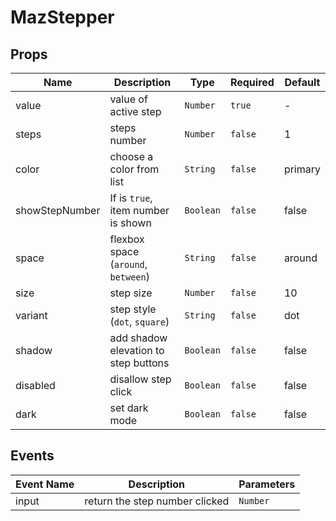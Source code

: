 # MazStepper

## Props

<!-- @vuese:MazStepper:props:start -->

| Name           | Description                          | Type      | Required | Default |
| -------------- | ------------------------------------ | --------- | -------- | ------- |
| value          | value of active step                 | `Number`  | `true`   | -       |
| steps          | steps number                         | `Number`  | `false`  | 1       |
| color          | choose a color from list             | `String`  | `false`  | primary |
| showStepNumber | If is `true`, item number is shown   | `Boolean` | `false`  | false   |
| space          | flexbox space (`around`, `between`)  | `String`  | `false`  | around  |
| size           | step size                            | `Number`  | `false`  | 10      |
| variant        | step style (`dot`, `square`)         | `String`  | `false`  | dot     |
| shadow         | add shadow elevation to step buttons | `Boolean` | `false`  | false   |
| disabled       | disallow step click                  | `Boolean` | `false`  | false   |
| dark           | set dark mode                        | `Boolean` | `false`  | false   |

<!-- @vuese:MazStepper:props:end -->

## Events

<!-- @vuese:MazStepper:events:start -->

| Event Name | Description                    | Parameters |
| ---------- | ------------------------------ | ---------- |
| input      | return the step number clicked | `Number`   |

<!-- @vuese:MazStepper:events:end -->
